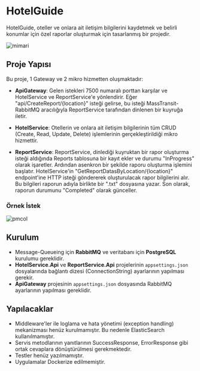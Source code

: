 # HotelGuide

HotelGuide, oteller ve onlara ait iletişim bilgilerini kaydetmek ve belirli konumlar için özel raporlar oluşturmak için tasarlanmış bir projedir.


![mimari](https://github.com/onrkrsy/HotelGuide/assets/11960564/2723fea7-1501-485f-a267-86bf45dd87c7)

## Proje Yapısı

Bu proje, 1 Gateway ve 2 mikro hizmetten oluşmaktadır:

- **ApiGateway**: Gelen istekleri 7500 numaralı porttan karşılar ve HotelService ve ReportService'e yönlendirir. Eğer "api/CreateReport/{location}" isteği gelirse, bu isteği MassTransit-RabbitMQ aracılığıyla ReportService tarafından dinlenen bir kuyruğa iletir.

- **HotelService**: Otellerin ve onlara ait iletişim bilgilerinin tüm CRUD (Create, Read, Update, Delete) işlemlerinin gerçekleştirildiği mikro hizmettir.

- **ReportService**: ReportService, dinlediği kuyruktan bir rapor oluşturma isteği aldığında Reports tablosuna bir kayıt ekler ve durumu "InProgress" olarak işaretler. Ardından asenkron bir şekilde raporu oluşturma işlemini başlatır. HotelService'in "GetReportDatasByLocation/{location}" endpoint'ine HTTP isteği göndererek oluşturulacak rapor bilgilerini alır. Bu bilgileri raporun adıyla birlikte bir ".txt" dosyasına yazar. Son olarak, raporun durumunu "Completed" olarak günceller.

### Örnek İstek
![pmcol](https://github.com/onrkrsy/HotelGuide/assets/11960564/16cc407a-b278-4f53-853e-b0c0568d6752)


## Kurulum

- Message-Queueing için **RabbitMQ** ve veritabanı için **PostgreSQL** kurulumu gereklidir.
- **HotelService.Api** ve **ReportService.Api** projelerinin `appsettings.json` dosyalarında bağlantı dizesi (ConnectionString) ayarlarının yapılması gerekir.
- **ApiGateway** projesinin `appsettings.json` dosyasında RabbitMQ ayarlarının yapılması gereklidir.

## Yapılacaklar

- Middleware'ler ile loglama ve hata yönetimi (exception handling) mekanizması henüz kurulmamıştır. Bu nedenle ElasticSearch kullanılmamıştır.
- Servis metodlarının yanıtlarının SuccessResponse, ErrorResponse gibi ortak cevaplara dönüştürülmesi gerekmektedir.
- Testler henüz yazılmamıştır.
- Uygulamalar Dockerize edilmemiştir.
